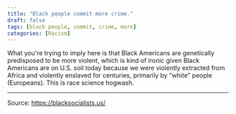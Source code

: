 ```yaml
---
title: "Black people commit more crime."
draft: false
tags: [black people, commit, crime, more]
categories: [Racism]
---
```


What you're trying to imply here is that Black Americans are genetically predisposed to be more violent, which is kind of ironic given Black Americans are on U.S. soil today because we were violently extracted from Africa and violently enslaved for centuries, primarily by "white" people (Europeans). This is race science hogwash.

----
Source: https://blacksocialists.us/


